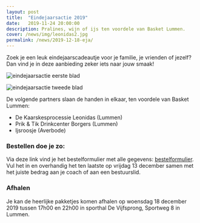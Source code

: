 ```yaml
---
layout: post
title:  "Eindejaarsactie 2019"
date:   2019-11-24 20:00:00
description: Pralines, wijn of ijs ten voordele van Basket Lummen.
cover: /news/img/leonidas2.jpg
permalink: /news/2019-12-18-eja/
---
```


Zoek je een leuk eindejaarscadeautje voor je familie, je vrienden of jezelf? Dan vind je in deze aanbieding zeker iets naar jouw smaak! 


![eindejaarsactie eerste blad](/news/img/2019-12-18-eja1.jpg)

![eindejaarsactie tweede blad](/news/img/2019-12-18-eja2.jpg)


De volgende partners slaan de handen in elkaar, ten voordele van Basket Lummen:
- De Kaarskesprocessie Leonidas (Lummen)
- Prik & Tik Drinkcenter Borgers (Lummen)
- Ijsroosje (Averbode)

### Bestellen doe je zo:

Via deze link vind je het bestelformulier met alle gegevens: [bestelformulier](/news/downloads/2019-12-18-ejaformulier.pdf). 
Vul het in en overhandig het ten laatste op vrijdag 13 december samen met het juiste bedrag aan je coach of aan een bestuurslid.

### Afhalen

Je kan de heerlijke pakketjes komen afhalen op woensdag 18 december 2019 tussen 17h00 en 22h00 in sporthal De Vijfsprong, Sportweg 8 in Lummen.
